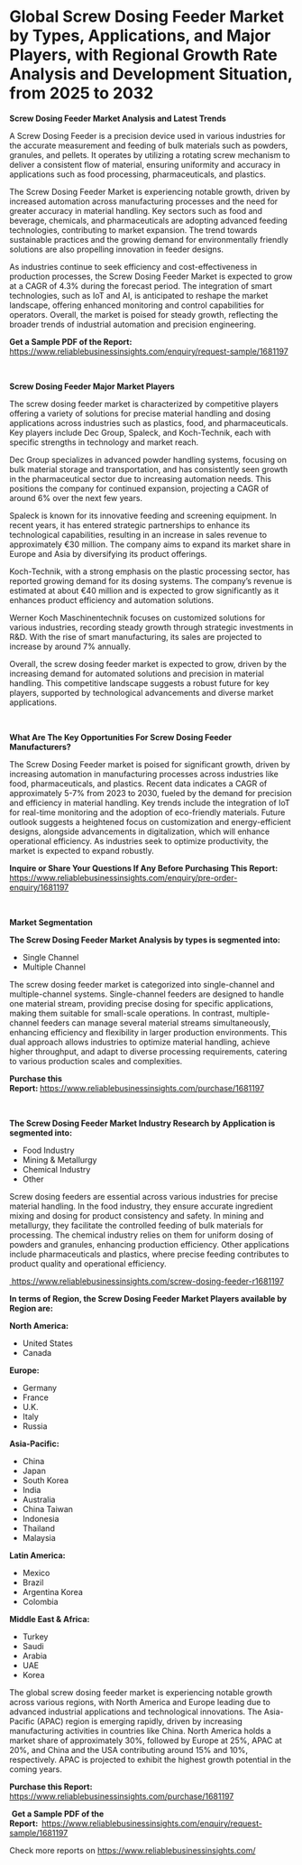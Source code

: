 <p><h1>Global Screw Dosing Feeder Market by Types, Applications, and Major Players, with Regional Growth Rate Analysis and Development Situation, from 2025 to 2032</h1></p><p><strong>Screw Dosing Feeder Market Analysis and Latest Trends</strong></p>
<p><p>A Screw Dosing Feeder is a precision device used in various industries for the accurate measurement and feeding of bulk materials such as powders, granules, and pellets. It operates by utilizing a rotating screw mechanism to deliver a consistent flow of material, ensuring uniformity and accuracy in applications such as food processing, pharmaceuticals, and plastics.</p><p>The Screw Dosing Feeder Market is experiencing notable growth, driven by increased automation across manufacturing processes and the need for greater accuracy in material handling. Key sectors such as food and beverage, chemicals, and pharmaceuticals are adopting advanced feeding technologies, contributing to market expansion. The trend towards sustainable practices and the growing demand for environmentally friendly solutions are also propelling innovation in feeder designs.</p><p>As industries continue to seek efficiency and cost-effectiveness in production processes, the Screw Dosing Feeder Market is expected to grow at a CAGR of 4.3% during the forecast period. The integration of smart technologies, such as IoT and AI, is anticipated to reshape the market landscape, offering enhanced monitoring and control capabilities for operators. Overall, the market is poised for steady growth, reflecting the broader trends of industrial automation and precision engineering.</p></p>
<p><strong>Get a Sample PDF of the Report:&nbsp;</strong> <a href="https://www.reliablebusinessinsights.com/enquiry/request-sample/1681197?utm_campaign=2247&utm_medium=2&utm_source=Github&utm_content=ia&utm_term=24032025&utm_id=screw-dosing-feeder">https://www.reliablebusinessinsights.com/enquiry/request-sample/1681197</a></p>
<p>&nbsp;</p>
<p><strong>Screw Dosing Feeder Major Market Players</strong></p>
<p><p>The screw dosing feeder market is characterized by competitive players offering a variety of solutions for precise material handling and dosing applications across industries such as plastics, food, and pharmaceuticals. Key players include Dec Group, Spaleck, and Koch-Technik, each with specific strengths in technology and market reach.</p><p>Dec Group specializes in advanced powder handling systems, focusing on bulk material storage and transportation, and has consistently seen growth in the pharmaceutical sector due to increasing automation needs. This positions the company for continued expansion, projecting a CAGR of around 6% over the next few years.</p><p>Spaleck is known for its innovative feeding and screening equipment. In recent years, it has entered strategic partnerships to enhance its technological capabilities, resulting in an increase in sales revenue to approximately €30 million. The company aims to expand its market share in Europe and Asia by diversifying its product offerings.</p><p>Koch-Technik, with a strong emphasis on the plastic processing sector, has reported growing demand for its dosing systems. The company’s revenue is estimated at about €40 million and is expected to grow significantly as it enhances product efficiency and automation solutions.</p><p>Werner Koch Maschinentechnik focuses on customized solutions for various industries, recording steady growth through strategic investments in R&D. With the rise of smart manufacturing, its sales are projected to increase by around 7% annually.</p><p>Overall, the screw dosing feeder market is expected to grow, driven by the increasing demand for automated solutions and precision in material handling. This competitive landscape suggests a robust future for key players, supported by technological advancements and diverse market applications.</p></p>
<p>&nbsp;</p>
<p><strong>What Are The Key Opportunities For Screw Dosing Feeder Manufacturers?</strong></p>
<p><p>The Screw Dosing Feeder market is poised for significant growth, driven by increasing automation in manufacturing processes across industries like food, pharmaceuticals, and plastics. Recent data indicates a CAGR of approximately 5-7% from 2023 to 2030, fueled by the demand for precision and efficiency in material handling. Key trends include the integration of IoT for real-time monitoring and the adoption of eco-friendly materials. Future outlook suggests a heightened focus on customization and energy-efficient designs, alongside advancements in digitalization, which will enhance operational efficiency. As industries seek to optimize productivity, the market is expected to expand robustly.</p></p>
<p><strong>Inquire or Share Your Questions If Any Before Purchasing This Report:</strong> <a href="https://www.reliablebusinessinsights.com/enquiry/pre-order-enquiry/1681197?utm_campaign=2247&utm_medium=2&utm_source=Github&utm_content=ia&utm_term=24032025&utm_id=screw-dosing-feeder">https://www.reliablebusinessinsights.com/enquiry/pre-order-enquiry/1681197</a></p>
<p>&nbsp;</p>
<p><strong>Market Segmentation</strong></p>
<p><strong>The Screw Dosing Feeder Market Analysis by types is segmented into:</strong></p>
<p><ul><li>Single Channel</li><li>Multiple Channel</li></ul></p>
<p><p>The screw dosing feeder market is categorized into single-channel and multiple-channel systems. Single-channel feeders are designed to handle one material stream, providing precise dosing for specific applications, making them suitable for small-scale operations. In contrast, multiple-channel feeders can manage several material streams simultaneously, enhancing efficiency and flexibility in larger production environments. This dual approach allows industries to optimize material handling, achieve higher throughput, and adapt to diverse processing requirements, catering to various production scales and complexities.</p></p>
<p><strong>Purchase this Report:&nbsp;</strong><a href="https://www.reliablebusinessinsights.com/purchase/1681197?utm_campaign=2247&utm_medium=2&utm_source=Github&utm_content=ia&utm_term=24032025&utm_id=screw-dosing-feeder">https://www.reliablebusinessinsights.com/purchase/1681197</a></p>
<p>&nbsp;</p>
<p><strong>The Screw Dosing Feeder Market Industry Research by Application is segmented into:</strong></p>
<p><ul><li>Food Industry</li><li>Mining & Metallurgy</li><li>Chemical Industry</li><li>Other</li></ul></p>
<p><p>Screw dosing feeders are essential across various industries for precise material handling. In the food industry, they ensure accurate ingredient mixing and dosing for product consistency and safety. In mining and metallurgy, they facilitate the controlled feeding of bulk materials for processing. The chemical industry relies on them for uniform dosing of powders and granules, enhancing production efficiency. Other applications include pharmaceuticals and plastics, where precise feeding contributes to product quality and operational efficiency.</p></p>
<p><a href="https://www.reliablebusinessinsights.com/screw-dosing-feeder-r1681197?utm_campaign=2247&utm_medium=2&utm_source=Github&utm_content=ia&utm_term=24032025&utm_id=screw-dosing-feeder">&nbsp;https://www.reliablebusinessinsights.com/screw-dosing-feeder-r1681197</a></p>
<p><strong>In terms of Region, the Screw Dosing Feeder Market Players available by Region are:</strong></p>
<p>
    <p> <strong> North America: </strong>
        <ul>
            <li>United States</li>
            <li>Canada</li>
        </ul>
        </p> 
    <p> <strong> Europe: </strong>
        <ul>
            <li>Germany</li>
            <li>France</li>
            <li>U.K.</li>
            <li>Italy</li>
            <li>Russia</li>
        </ul>
        </p> 
    <p> <strong> Asia-Pacific: </strong>
        <ul>
            <li>China</li>
            <li>Japan</li>
            <li>South Korea</li>
            <li>India</li>
            <li>Australia</li>
            <li>China Taiwan</li>
            <li>Indonesia</li>
            <li>Thailand</li>
            <li>Malaysia</li>
        </ul>
        </p> 
    <p> <strong> Latin America: </strong>
        <ul>
            <li>Mexico</li>
            <li>Brazil</li>
            <li>Argentina Korea</li>
            <li>Colombia</li>
        </ul>
        </p> 
    <p> <strong> Middle East & Africa: </strong>
        <ul>
            <li>Turkey</li>
            <li>Saudi</li>
            <li>Arabia</li>
            <li>UAE</li>
            <li>Korea</li>
        </ul>
    </p>
    </p>
<p><p>The global screw dosing feeder market is experiencing notable growth across various regions, with North America and Europe leading due to advanced industrial applications and technological innovations. The Asia-Pacific (APAC) region is emerging rapidly, driven by increasing manufacturing activities in countries like China. North America holds a market share of approximately 30%, followed by Europe at 25%, APAC at 20%, and China and the USA contributing around 15% and 10%, respectively. APAC is projected to exhibit the highest growth potential in the coming years.</p></p>
<p><strong>Purchase this Report: </strong><a href="https://www.reliablebusinessinsights.com/purchase/1681197?utm_campaign=2247&utm_medium=2&utm_source=Github&utm_content=ia&utm_term=24032025&utm_id=screw-dosing-feeder">https://www.reliablebusinessinsights.com/purchase/1681197</a></p>
<p>&nbsp;<strong>Get a Sample PDF of the Report:&nbsp;&nbsp;</strong><a href="https://www.reliablebusinessinsights.com/enquiry/request-sample/1681197?utm_campaign=2247&utm_medium=2&utm_source=Github&utm_content=ia&utm_term=24032025&utm_id=screw-dosing-feeder">https://www.reliablebusinessinsights.com/enquiry/request-sample/1681197</a></p>
<p><strong></strong></p>
<p>Check more reports on <a href="https://www.reliablebusinessinsights.com/?utm_campaign=2247&utm_medium=2&utm_source=Github&utm_content=ia&utm_term=24032025&utm_id=screw-dosing-feeder">https://www.reliablebusinessinsights.com/</a></p>